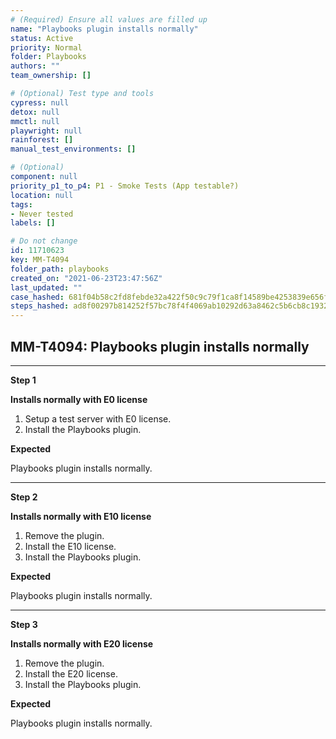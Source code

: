 ```yaml
---
# (Required) Ensure all values are filled up
name: "Playbooks plugin installs normally"
status: Active
priority: Normal
folder: Playbooks
authors: ""
team_ownership: []

# (Optional) Test type and tools
cypress: null
detox: null
mmctl: null
playwright: null
rainforest: []
manual_test_environments: []

# (Optional)
component: null
priority_p1_to_p4: P1 - Smoke Tests (App testable?)
location: null
tags: 
- Never tested
labels: []

# Do not change
id: 11710623
key: MM-T4094
folder_path: playbooks
created_on: "2021-06-23T23:47:56Z"
last_updated: ""
case_hashed: 681f04b58c2fd8febde32a422f50c9c79f1ca8f14589be4253839e656f9b9bd958e9835254049c2619eb7a16e6e769c2
steps_hashed: ad8f00297b814252f57bc78f4f4069ab10292d63a8462c5b6cb8c193228598c9c09da07150fa1d07265940ce35ef0fbd
---
```


## MM-T4094: Playbooks plugin installs normally

---

**Step 1**

**Installs normally with E0 license**

1. Setup a test server with E0 license.
2. Install the Playbooks plugin.

**Expected**

Playbooks plugin installs normally.

---

**Step 2**

**Installs normally with E10 license**

1. Remove the plugin.
2. Install the E10 license.
3. Install the Playbooks plugin.

**Expected**

Playbooks plugin installs normally.

---

**Step 3**

**Installs normally with E20 license**

1. Remove the plugin.
2. Install the E20 license.
3. Install the Playbooks plugin.

**Expected**

Playbooks plugin installs normally.
